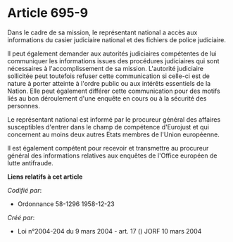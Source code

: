 # Article 695-9

Dans le cadre de sa mission, le représentant national a accès aux informations du casier judiciaire national et des fichiers
de police judiciaire.

Il peut également demander aux autorités judiciaires compétentes de lui communiquer les informations issues des procédures
judiciaires qui sont nécessaires à l'accomplissement de sa mission. L'autorité judiciaire sollicitée peut toutefois refuser
cette communication si celle-ci est de nature à porter atteinte à l'ordre public ou aux intérêts essentiels de la Nation.
Elle peut également différer cette communication pour des motifs liés au bon déroulement d'une enquête en cours ou à la
sécurité des personnes.

Le représentant national est informé par le procureur général des affaires susceptibles d'entrer dans le champ de compétence
d'Eurojust et qui concernent au moins deux autres Etats membres de l'Union européenne.

Il est également compétent pour recevoir et transmettre au procureur général des informations relatives aux enquêtes de
l'Office européen de lutte antifraude.

**Liens relatifs à cet article**

_Codifié par_:

  - Ordonnance 58-1296 1958-12-23

_Créé par_:

  - Loi n°2004-204 du 9 mars 2004 - art. 17 () JORF 10 mars 2004
